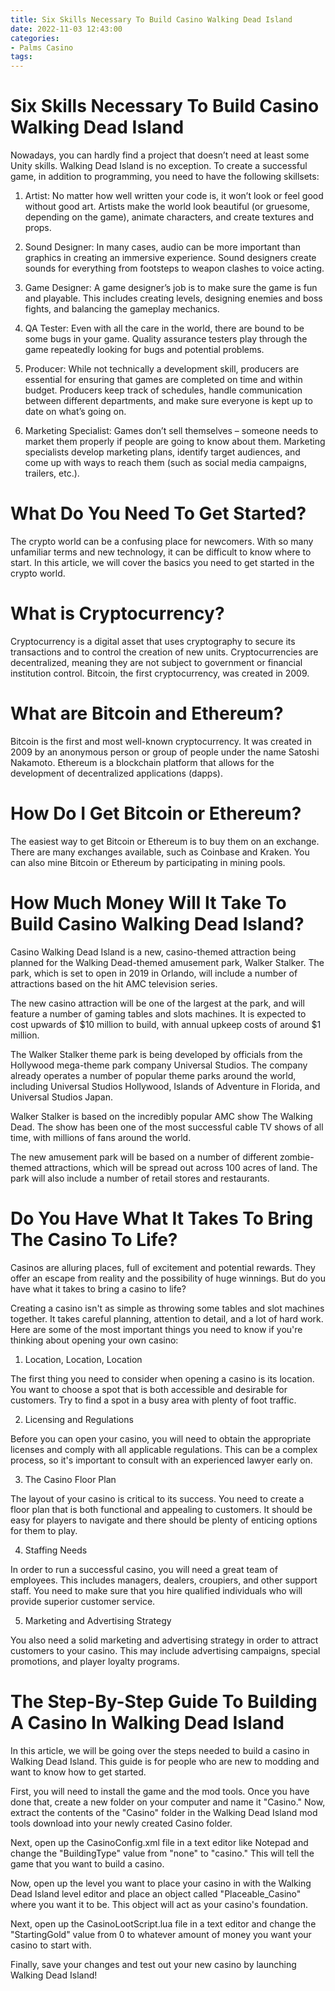 ```yaml
---
title: Six Skills Necessary To Build Casino Walking Dead Island
date: 2022-11-03 12:43:00
categories:
- Palms Casino
tags:
---
```



#  Six Skills Necessary To Build Casino Walking Dead Island

Nowadays, you can hardly find a project that doesn’t need at least some Unity skills. Walking Dead Island is no exception. To create a successful game, in addition to programming, you need to have the following skillsets:

1. Artist: No matter how well written your code is, it won’t look or feel good without good art. Artists make the world look beautiful (or gruesome, depending on the game), animate characters, and create textures and props.

2. Sound Designer: In many cases, audio can be more important than graphics in creating an immersive experience. Sound designers create sounds for everything from footsteps to weapon clashes to voice acting.

3. Game Designer: A game designer’s job is to make sure the game is fun and playable. This includes creating levels, designing enemies and boss fights, and balancing the gameplay mechanics.

4. QA Tester: Even with all the care in the world, there are bound to be some bugs in your game. Quality assurance testers play through the game repeatedly looking for bugs and potential problems.

5. Producer: While not technically a development skill, producers are essential for ensuring that games are completed on time and within budget. Producers keep track of schedules, handle communication between different departments, and make sure everyone is kept up to date on what’s going on.

6. Marketing Specialist: Games don’t sell themselves – someone needs to market them properly if people are going to know about them. Marketing specialists develop marketing plans, identify target audiences, and come up with ways to reach them (such as social media campaigns, trailers, etc.).

#  What Do You Need To Get Started?

The crypto world can be a confusing place for newcomers. With so many unfamiliar terms and new technology, it can be difficult to know where to start. In this article, we will cover the basics you need to get started in the crypto world.

# What is Cryptocurrency?

Cryptocurrency is a digital asset that uses cryptography to secure its transactions and to control the creation of new units. Cryptocurrencies are decentralized, meaning they are not subject to government or financial institution control. Bitcoin, the first cryptocurrency, was created in 2009.

# What are Bitcoin and Ethereum?

Bitcoin is the first and most well-known cryptocurrency. It was created in 2009 by an anonymous person or group of people under the name Satoshi Nakamoto. Ethereum is a blockchain platform that allows for the development of decentralized applications (dapps).

# How Do I Get Bitcoin or Ethereum?

The easiest way to get Bitcoin or Ethereum is to buy them on an exchange. There are many exchanges available, such as Coinbase and Kraken. You can also mine Bitcoin or Ethereum by participating in mining pools.

#  How Much Money Will It Take To Build Casino Walking Dead Island?

Casino Walking Dead Island is a new, casino-themed attraction being planned for the Walking Dead-themed amusement park, Walker Stalker. The park, which is set to open in 2019 in Orlando, will include a number of attractions based on the hit AMC television series.

The new casino attraction will be one of the largest at the park, and will feature a number of gaming tables and slots machines. It is expected to cost upwards of $10 million to build, with annual upkeep costs of around $1 million.

The Walker Stalker theme park is being developed by officials from the Hollywood mega-theme park company Universal Studios. The company already operates a number of popular theme parks around the world, including Universal Studios Hollywood, Islands of Adventure in Florida, and Universal Studios Japan.

Walker Stalker is based on the incredibly popular AMC show The Walking Dead. The show has been one of the most successful cable TV shows of all time, with millions of fans around the world.

The new amusement park will be based on a number of different zombie-themed attractions, which will be spread out across 100 acres of land. The park will also include a number of retail stores and restaurants.

#  Do You Have What It Takes To Bring The Casino To Life?

Casinos are alluring places, full of excitement and potential rewards. They offer an escape from reality and the possibility of huge winnings. But do you have what it takes to bring a casino to life?

Creating a casino isn't as simple as throwing some tables and slot machines together. It takes careful planning, attention to detail, and a lot of hard work. Here are some of the most important things you need to know if you're thinking about opening your own casino:

1. Location, Location, Location

The first thing you need to consider when opening a casino is its location. You want to choose a spot that is both accessible and desirable for customers. Try to find a spot in a busy area with plenty of foot traffic.

2. Licensing and Regulations

Before you can open your casino, you will need to obtain the appropriate licenses and comply with all applicable regulations. This can be a complex process, so it's important to consult with an experienced lawyer early on.

3. The Casino Floor Plan

The layout of your casino is critical to its success. You need to create a floor plan that is both functional and appealing to customers. It should be easy for players to navigate and there should be plenty of enticing options for them to play.

4. Staffing Needs

In order to run a successful casino, you will need a great team of employees. This includes managers, dealers, croupiers, and other support staff. You need to make sure that you hire qualified individuals who will provide superior customer service.

5. Marketing and Advertising Strategy

You also need a solid marketing and advertising strategy in order to attract customers to your casino. This may include advertising campaigns, special promotions, and player loyalty programs.

#  The Step-By-Step Guide To Building A Casino In Walking Dead Island

In this article, we will be going over the steps needed to build a casino in Walking Dead Island. This guide is for people who are new to modding and want to know how to get started.

First, you will need to install the game and the mod tools. Once you have done that, create a new folder on your computer and name it "Casino." Now, extract the contents of the "Casino" folder in the Walking Dead Island mod tools download into your newly created Casino folder.

Next, open up the CasinoConfig.xml file in a text editor like Notepad and change the "BuildingType" value from "none" to "casino." This will tell the game that you want to build a casino.

Now, open up the level you want to place your casino in with the Walking Dead Island level editor and place an object called "Placeable_Casino" where you want it to be. This object will act as your casino's foundation.

Next, open up the CasinoLootScript.lua file in a text editor and change the "StartingGold" value from 0 to whatever amount of money you want your casino to start with.

Finally, save your changes and test out your new casino by launching Walking Dead Island!
